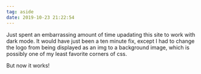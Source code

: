 ```yaml
---
tag: aside
date: 2019-10-23 21:22:54
---
```

Just spent an embarrassing amount  of time upadating this site to work with dark mode. It would have just been a ten minute fix, except I had to change the logo from being displayed as an img to a background image, which is possibly one of my least favorite corners of css.

But now it works!